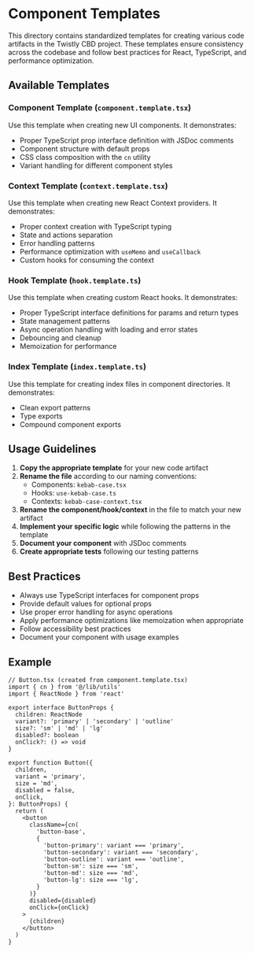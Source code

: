 # Component Templates

This directory contains standardized templates for creating various code artifacts in the Twistly CBD project. These templates ensure consistency across the codebase and follow best practices for React, TypeScript, and performance optimization.

## Available Templates

### Component Template (`component.template.tsx`)

Use this template when creating new UI components. It demonstrates:
- Proper TypeScript prop interface definition with JSDoc comments
- Component structure with default props
- CSS class composition with the `cn` utility
- Variant handling for different component styles

### Context Template (`context.template.tsx`)

Use this template when creating new React Context providers. It demonstrates:
- Proper context creation with TypeScript typing
- State and actions separation
- Error handling patterns
- Performance optimization with `useMemo` and `useCallback`
- Custom hooks for consuming the context

### Hook Template (`hook.template.ts`)

Use this template when creating custom React hooks. It demonstrates:
- Proper TypeScript interface definitions for params and return types
- State management patterns
- Async operation handling with loading and error states
- Debouncing and cleanup
- Memoization for performance

### Index Template (`index.template.ts`)

Use this template for creating index files in component directories. It demonstrates:
- Clean export patterns
- Type exports
- Compound component exports

## Usage Guidelines

1. **Copy the appropriate template** for your new code artifact
2. **Rename the file** according to our naming conventions:
   - Components: `kebab-case.tsx`
   - Hooks: `use-kebab-case.ts`
   - Contexts: `kebab-case-context.tsx`
3. **Rename the component/hook/context** in the file to match your new artifact
4. **Implement your specific logic** while following the patterns in the template
5. **Document your component** with JSDoc comments
6. **Create appropriate tests** following our testing patterns

## Best Practices

- Always use TypeScript interfaces for component props
- Provide default values for optional props
- Use proper error handling for async operations
- Apply performance optimizations like memoization when appropriate
- Follow accessibility best practices
- Document your component with usage examples

## Example

```tsx
// Button.tsx (created from component.template.tsx)
import { cn } from '@/lib/utils'
import { ReactNode } from 'react'

export interface ButtonProps {
  children: ReactNode
  variant?: 'primary' | 'secondary' | 'outline'
  size?: 'sm' | 'md' | 'lg'
  disabled?: boolean
  onClick?: () => void
}

export function Button({
  children,
  variant = 'primary',
  size = 'md',
  disabled = false,
  onClick,
}: ButtonProps) {
  return (
    <button
      className={cn(
        'button-base',
        {
          'button-primary': variant === 'primary',
          'button-secondary': variant === 'secondary',
          'button-outline': variant === 'outline',
          'button-sm': size === 'sm',
          'button-md': size === 'md',
          'button-lg': size === 'lg',
        }
      )}
      disabled={disabled}
      onClick={onClick}
    >
      {children}
    </button>
  )
}
``` 